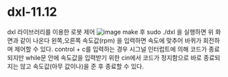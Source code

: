 # dxl-11.12
dxl 라이브러리를 이용한 로봇 제어 
![image](https://github.com/user-attachments/assets/097f8f29-f02e-4375-bae3-95dcefc34d3c)
make 후 sudo ./dxl 을 실행하면 위 화면과 같이 나온다 왼쪽,오른쪽 속도값(rpm) 을 입력하면 속도에 맞추어 바퀴가 회전하며 제어할 수 있다. control + c를 입력하는 경우 시그널 인터럽트에 의해 코드가 종료 되지만 while문 안에 속도값을 입력받기 위한 cin에서 코드가 정지함으로 바로 종료되지는 않고 속도값(아무 값이나)을 준 후 종료할 수 있다.
